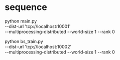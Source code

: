 # sequence

python main.py \
--dist-url 'tcp://localhost:10001' \
--multiprocessing-distributed --world-size 1 --rank 0

python bs_train.py \
--dist-url 'tcp://localhost:10002' \
--multiprocessing-distributed --world-size 1 --rank 0
